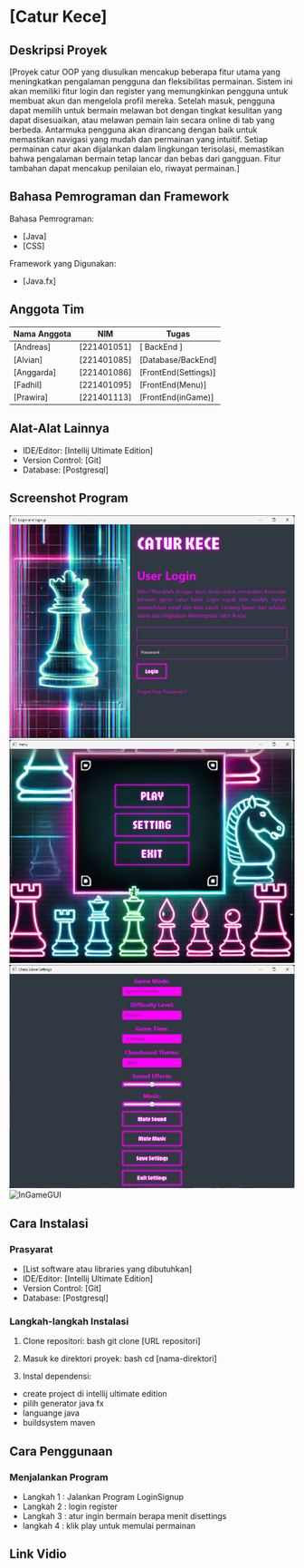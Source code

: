 # [Catur Kece]

## Deskripsi Proyek
[Proyek catur OOP yang diusulkan mencakup beberapa fitur utama yang meningkatkan pengalaman pengguna dan fleksibilitas permainan. Sistem ini akan memiliki fitur login dan register yang memungkinkan pengguna untuk membuat akun dan mengelola profil mereka. Setelah masuk, pengguna dapat memilih untuk bermain melawan bot dengan tingkat kesulitan yang dapat disesuaikan, atau melawan pemain lain secara online di tab yang berbeda. Antarmuka pengguna akan dirancang dengan baik untuk memastikan navigasi yang mudah dan permainan yang intuitif. Setiap permainan catur akan dijalankan dalam lingkungan terisolasi, memastikan bahwa pengalaman bermain tetap lancar dan bebas dari gangguan. Fitur tambahan dapat mencakup penilaian elo, riwayat permainan.]

## Bahasa Pemrograman dan Framework
Bahasa Pemrograman:
- [Java]
- [CSS] 

Framework yang Digunakan:
- [Java.fx]

## Anggota Tim
|     Nama Anggota         |          NIM        |             Tugas            |
|    --------------        |     -----------     |        --------------        |
|     [Andreas]            |     [221401051]     |       [  BackEnd  ]          |
|     [Alvian]             |     [221401085]     |       [Database/BackEnd]     |
|     [Anggarda]           |     [221401086]     |       [FrontEnd(Settings)]   |
|     [Fadhil]             |     [221401095]     |       [FrontEnd(Menu)]       |
|     [Prawira]            |     [221401113]     |       [FrontEnd(inGame)]     |


## Alat-Alat Lainnya
- IDE/Editor: [Intellij Ultimate Edition]
- Version Control: [Git]
- Database: [Postgresql]


## Screenshot Program
![LoginSignup](https://github.com/andreasrs00/UAS_PBO_CaturKece_TEAM/blob/main/caturkece-readme/LoginGUI.png)
![Menu](https://github.com/andreasrs00/UAS_PBO_CaturKece_TEAM/blob/main/caturkece-readme/MenuGUI.png)
![Settings](https://github.com/andreasrs00/UAS_PBO_CaturKece_TEAM/blob/main/caturkece-readme/SettingsGUI.png)
![InGameGUI](https://github.com/andreasrs00/UAS_PBO_CaturKece_TEAM/assets/114425441/50b6246b-c3b9-417f-8f91-64dc70495cba)


## Cara Instalasi
### Prasyarat
- [List software atau libraries yang dibutuhkan]
- IDE/Editor: [Intellij Ultimate Edition]
- Version Control: [Git]
- Database: [Postgresql]


### Langkah-langkah Instalasi
1. Clone repositori:
    bash
    git clone [URL repositori]
    
2. Masuk ke direktori proyek:
    bash
    cd [nama-direktori]
    
3. Instal dependensi:
- create project di intellij ultimate edition
- pilih generator java fx
- languange java
- buildsystem maven
    

## Cara Penggunaan
### Menjalankan Program
- Langkah 1 : Jalankan Program LoginSignup
- Langkah 2 : login register
- Langkah 3 : atur ingin bermain berapa menit disettings
- langkah 4 : klik play untuk memulai permainan

## Link Vidio 

